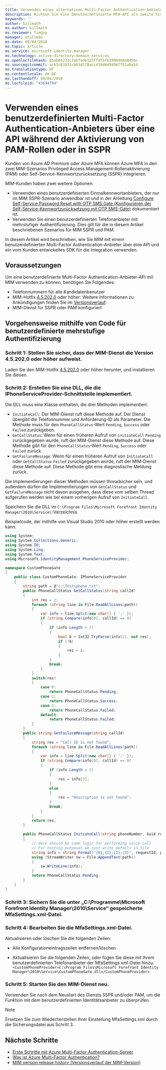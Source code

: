 ```yaml
---
title: Verwenden eines alternativen Multi-Factor Authentication-Anbieters über eine API zur Aktivierung von PAM oder in SSPR-Szenarios | Microsoft-Dokumentation
description: Richten Sie eine benutzerdefinierte MFA-API als zweite Sicherheitsebene ein, wenn Benutzer Rollen in Privileged Access Management aktivieren und die Self-Service-Kennwortzurücksetzung verwenden.
keywords: ''
author: billmath
ms.author: billmath
ms.reviewer: fimguy
manager: mtillman
ms.date: 09/04/2018
ms.topic: article
ms.service: microsoft-identity-manager
ms.technology: active-directory-domain-services
ms.openlocfilehash: 85ab84231c2ebfede125ffaf5fb39964e8a8450c
ms.sourcegitcommit: acb2c61831cb634278acc439d6d9496ff51a6a54
ms.translationtype: HT
ms.contentlocale: de-DE
ms.lasthandoff: 09/04/2018
ms.locfileid: "43694794"
---
```

# <a name="use-a-custom-multi-factor-authentication-provider-via-an-api-during-pam-role-activation-or-in-sspr"></a>Verwenden eines benutzerdefinierten Multi-Factor Authentication-Anbieters über eine API während der Aktivierung von PAM-Rollen oder in SSPR

Kunden von Azure AD Premium oder Azure MFA können Azure MFA in den zwei MIM-Szenarios Privileged Access Management-Rollenaktivierung (PAM) oder Self-Service-Kennwortzurücksetzung (SSPR) integrieren.

MIM-Kunden haben zwei weitere Optionen:

 - Verwenden eines benutzerdefinierten Einmalkennwortanbieters, der nur im MIM SSPR-Szenario anwendbar ist und in der Anleitung [Configure Self-Service Password Reset with OTP SMS Gate (Konfigurieren der Self-Service-Kennwortzurücksetzung mit OTP SMS-Gate)](https://docs.microsoft.com/en-us/previous-versions/mim/hh824692(v=ws.10)) dokumentiert ist.
 - Verwenden Sie einen benutzerdefinierten Telefonanbieter mit mehrstufiger Authentifizierung. Dies gilt für die in diesem Artikel beschriebenen Szenarios für MIM SSPR und PAM.

In diesem Artikel wird beschrieben, wie Sie MIM mit einem benutzerdefinierten Multi-Factor Authentication-Anbieter über eine API und ein vom Kunden entwickeltes SDK für die Integration verwenden.  

## <a name="prerequisites"></a>Voraussetzungen

Um eine benutzerdefinierte Multi-Factor Authentication-Anbieter-API mit MIM verwenden zu können, benötigen Sie Folgendes:

- Telefonnummern für alle Kandidatenbenutzer
- MIM-Hotfix [4.5.202.0](https://www.microsoft.com/download/details.aspx?id=57278) oder höher: Weitere Informationen zu Ankündigungen finden Sie im [Versionsverlauf](/reference/version-history.md).
- MIM-Dienst für SSPR oder PAM konfiguriert

## <a name="approach-using-custom-multi-factor-authentication-code"></a>Vorgehensweise mithilfe von Code für benutzerdefinierte mehrstufige Authentifizierung

### <a name="step-1-ensure-mim-service-is-at-version-452020-or-later"></a>Schritt 1: Stellen Sie sicher, dass der MIM-Dienst die Version 4.5.202.0 oder höher aufweist.

Laden Sie den MIM-Hotfix [4.5.202.0](https://www.microsoft.com/download/details.aspx?id=57278) oder höher herunter, und installieren Sie diesen.

### <a name="step-2-create-a-dll-which-implements-the-iphoneserviceprovider-interface"></a>Schritt 2: Erstellen Sie eine DLL, die die IPhoneServiceProvider-Schnittstelle implementiert.

Die DLL muss eine Klasse enthalten, die drei Methoden implementiert:

- `InitiateCall`: Der MIM-Dienst ruft diese Methode auf. Der Dienst übergibt die Telefonnummer und Anforderung-ID als Parameter.  Die Methode muss für den `PhoneCallStatus`-Wert `Pending`, `Success` oder `Failed` zurückgeben.
- `GetCallStatus`: Wenn für einen früheren Aufruf von `initiateCall` `Pending` zurückgegeben wurde, ruft der MIM-Dienst diese Methode auf. Diese Methode gibt für den `PhoneCallStatus`-Wert `Pending`, `Success` oder `Failed` zurück.
- `GetFailureMessage`: Wenn für einen früheren Aufruf von `InitiateCall` oder `GetCallStatus` `Failed` zurückgegeben wurde, ruft der MIM-Dienst diese Methode auf. Diese Methode gibt eine diagnostische Meldung zurück.

Die Implementierungen dieser Methoden müssen threadsicher sein, und außerdem dürfen die Implementierungen von `GetCallStatus` und `GetFailureMessage` nicht davon ausgehen, dass diese vom selben Thread aufgerufen werden wie bei einem vorherigen Aufruf von `InitiateCall`.

Speichern Sie die DLL im `C:\Program Files\Microsoft Forefront Identity Manager\2010\Service\`-Verzeichnis.

Beispielcode, der mithilfe von Visual Studio 2010 oder höher erstellt werden kann.

```csharp
using System;
using System.Collections.Generic;
using System.IO;
using System.Linq;
using System.Text;
using Microsoft.IdentityManagement.PhoneServiceProvider;

namespace CustomPhoneGate
{
    public class CustomPhoneGate: IPhoneServiceProvider
    {
        string path = @"c:\Test\phone.txt";
        public PhoneCallStatus GetCallStatus(string callId)
        {
            int res = 2;
            foreach (string line in File.ReadAllLines(path))
            {
                var info = line.Split(new char[] { ';' });
                if (string.Compare(info[0], callId) == 0)
                {
                    if (info.Length > 2)
                    {
                        bool b = Int32.TryParse(info[2], out res);
                        if (!b)
                        {
                            res = 2;
                        }
                    }
                    break;
                }
            }
            switch(res)
            {
                case 0:
                    return PhoneCallStatus.Pending;
                case 1:
                    return PhoneCallStatus.Success;
                case 2:
                    return PhoneCallStatus.Failed;
                default:
                    return PhoneCallStatus.Failed;
            }       
        }
        public string GetFailureMessage(string callId)
        {
            string res = "Call ID is not found";
            foreach (string line in File.ReadAllLines(path))
            {
                var info = line.Split(new char[] { ';' });
                if (string.Compare(info[0], callId) == 0)
                {
                    if (info.Length > 2)
                    {
                        res = info[3];
                    }
                    else
                    {
                        res = "Description is not found";
                    }
                    break;
                }
            }
            return res;            
        }
        
        public PhoneCallStatus InitiateCall(string phoneNumber, Guid requestId, Dictionary<string,object> deliveryAttributes)
        {
            // Here should be some logic for performing voice call
            // For testing purposes we just write details in file             
            string info = string.Format("{0};{1};{2};{3}", requestId, phoneNumber, 0, string.Empty);
            using (StreamWriter sw = File.AppendText(path))
            {
                sw.WriteLine(info);                
            }
            return PhoneCallStatus.Pending;    
        }
    }
}
```
### <a name="step-3-backup-the-mfasettingsxml-located-in-the-cprogram-filesmicrosoft-forefront-identity-manager2010service"></a>Schritt 3: Sichern Sie die unter „C:\\Programme\\Microsoft Forefront Identity Manager\2010\Service“ gespeicherte MfaSettings.xml-Datei.

### <a name="step-4-edit-the-mfasettingsxml-file"></a>Schritt 4: Bearbeiten Sie die MfaSettings.xml-Datei.

Aktualisieren oder löschen Sie die folgenden Zeilen:

- Alle Konfigurationeintragszeilen entfernen/löschen 

- Aktualisieren Sie die folgenden Zeilen, oder fügen Sie diese mit Ihrem benutzerdefinierten Telefonanbieter der MfaSettings.xml-Datei hinzu. <br>
`<CustomPhoneProvider>C:\Program Files\Microsoft Forefront Identity Manager\2010\Service\CustomPhoneGate.dll</CustomPhoneProvider>`

### <a name="step-5-restart-mim-service"></a>Schritt 5: Starten Sie den MIM-Dienst neu.

Verwenden Sie nach dem Neustart des Diensts SSPR und/oder PAM, um die Funktion mit dem benutzerdefinierten Identitätsanbieter zu überprüfen.

> [!NOTE] 
> Ersetzen Sie zum Wiederherstellen Ihrer Einstellung MfaSettings.xml durch die Sicherungsdatei aus Schritt 3.


## <a name="next-steps"></a>Nächste Schritte

- [Erste Schritte mit Azure Multi-Factor Authentication-Server](https://docs.microsoft.com/en-us/azure/active-directory/authentication/howto-mfaserver-deploy).
- [Was ist Azure Multi-Factor Authentication?](https://docs.microsoft.com/azure/multi-factor-authentication/multi-factor-authentication)
- [MIM version release history (Versionsverlauf der MIM-Version)](./reference/version-history.md)
